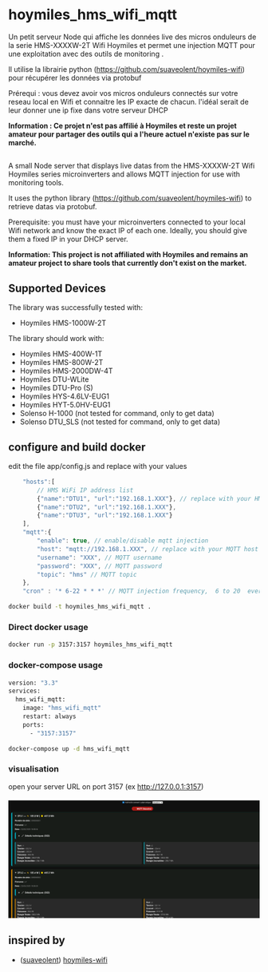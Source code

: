 # hoymiles_hms_wifi_mqtt
Un petit serveur Node qui affiche les données live des micros onduleurs de la serie HMS-XXXXW-2T Wifi Hoymiles et permet une injection MQTT pour une exploitation avec des outils de monitoring .

Il utilise la librairie python (https://github.com/suaveolent/hoymiles-wifi) pour récupérer les données via protobuf


Prérequi : vous devez avoir vos micros onduleurs connectés sur votre reseau local en Wifi et connaitre les IP exacte de chacun. l'idéal serait de leur donner une ip fixe dans votre serveur DHCP

**Information : Ce projet n'est pas affilié à Hoymiles et reste un projet amateur pour partager des outils qui a l'heure actuel n'existe pas sur le marché.**

##
A small Node server that displays live datas from the HMS-XXXXW-2T Wifi Hoymiles series microinverters and allows MQTT injection for use with monitoring tools.

It uses the python library (https://github.com/suaveolent/hoymiles-wifi) to retrieve datas via protobuf.


Prerequisite: you must have your microinverters connected to your local Wifi network and know the exact IP of each one. Ideally, you should give them a fixed IP in your DHCP server.

**Information: This project is not affiliated with Hoymiles and remains an amateur project to share tools that currently don't exist on the market.**


## Supported Devices

The library was successfully tested with:
- Hoymiles HMS-1000W-2T

The library should work with:
- Hoymiles HMS-400W-1T
- Hoymiles HMS-800W-2T
- Hoymiles HMS-2000DW-4T
- Hoymiles DTU-WLite
- Hoymiles DTU-Pro (S)
- Hoymiles HYS-4.6LV-EUG1
- Hoymiles HYT-5.0HV-EUG1
- Solenso H-1000 (not tested for command, only to get data)
- Solenso DTU_SLS (not tested for command, only to get data)



## configure and build docker
edit the file app/config.js
and replace with your values
```js
	"hosts":[
		// HMS WiFi IP address list
		{"name":"DTU1", "url":"192.168.1.XXX"}, // replace with your HMS IP address
		{"name":"DTU2", "url":"192.168.1.XXX"},
		{"name":"DTU3", "url":"192.168.1.XXX"}
	],
	"mqtt":{
		"enable": true, // enable/disable mqtt injection
		"host": "mqtt://192.168.1.XXX", // replace with your MQTT host
		"username": "XXX", // MQTT username
		"password": "XXX", // MQTT password
		"topic": "hms" // MQTT topic
	},
	"cron" : '* 6-22 * * *' // MQTT injection frequency,  6 to 20  every minute

```



```bash
docker build -t hoymiles_hms_wifi_mqtt .

``` 

### Direct docker usage
```bash
docker run -p 3157:3157 hoymiles_hms_wifi_mqtt
``` 

### docker-compose usage
```Dockerfile
version: "3.3"
services:
  hms_wifi_mqtt:
    image: "hms_wifi_mqtt"
    restart: always
    ports:
      - "3157:3157"
``` 
```bash
docker-compose up -d hms_wifi_mqtt
```


### visualisation
open your server URL on port 3157 (ex http://127.0.0.1:3157)
####
![informations Page](screenshot1.png)


## inspired by
* ([suaveolent](https://github.com/suaveolent)) [hoymiles-wifi](https://github.com/suaveolent/hoymiles-wifi)
